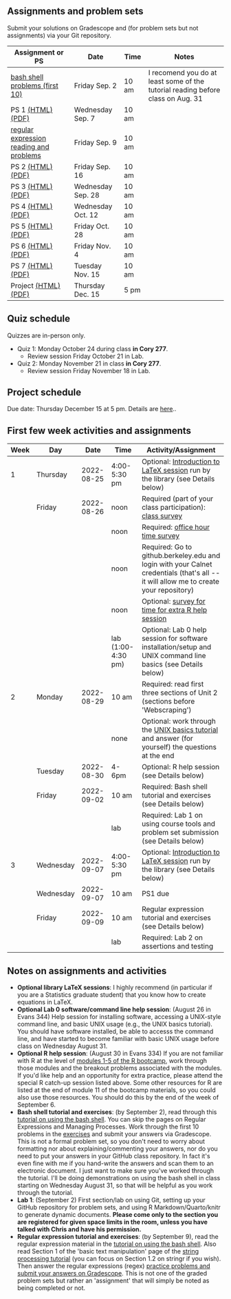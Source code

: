 ## Assignments and problem sets

Submit your solutions on Gradescope and (for problem sets but not assignments) via your Git repository. 

| Assignment or PS | Date | Time | Notes |
|----|----|----|----|
| [bash shell problems (first 10)](https://berkeley-scf.github.io/tutorial-using-bash/exercises) | Friday Sep. 2 | 10 am | I recomend you do at least some of the tutorial reading before class on Aug. 31 |
| PS 1 [(HTML)](ps/ps1.html) [(PDF)](ps/ps1.pdf) | Wednesday Sep. 7 | 10 am | |
| [regular expression reading and problems](https://www.gradescope.com/courses/425343/assignments/2227720)| Friday Sep. 9 | 10 am | |
| PS 2 [(HTML)](ps/ps2.html) [(PDF)](ps/ps2.pdf) | Friday Sep. 16 | 10 am | |
| PS 3 [(HTML)](ps/ps3.html) [(PDF)](ps/ps3.pdf) | Wednesday Sep. 28 | 10 am | |
| PS 4 [(HTML)](ps/ps4.html) [(PDF)](ps/ps4.pdf) | Wednesday Oct. 12 | 10 am | |
| PS 5 [(HTML)](ps/ps5.html) [(PDF)](ps/ps5.pdf) | Friday Oct. 28 | 10 am | |
| PS 6 [(HTML)](ps/ps6.html) [(PDF)](ps/ps6.pdf) | Friday Nov. 4 | 10 am | |
| PS 7 [(HTML)](ps/ps7.html) [(PDF)](ps/ps7.pdf) | Tuesday Nov. 15 | 10 am | |
| Project [(HTML)](project/project.html) [(PDF)](project/project.pdf) | Thursday Dec. 15 | 5 pm | |


## Quiz schedule

Quizzes are in-person only. 

- Quiz 1: Monday October 24 during class **in Cory 277**.
  - Review session Friday October 21 in Lab.
- Quiz 2: Monday November 21 in class **in Cory 277**.
  - Review session Friday November 18 in Lab.

## Project schedule

Due date: Thursday December 15 at 5 pm. Details are [here](project/project.html)..

## First few week activities and assignments

| Week | Day    | Date       | Time | Activity/Assignment                                                                                                                          |
|------|--------|------------|------|----------------------------------------------------------------------------------------------------------------------------------------------|
| 1 | Thursday | 2022-08-25 | 4:00-5:30 pm | Optional: [Introduction to LaTeX session](https://berkeley.libcal.com/calendar/workshops) run by the library (see Details below)|
|     | Friday | 2022-08-26 | noon | Required (part of your class participation): [class survey](https://forms.gle/SVm9thpkh16Zps2h6)                                             |
|      |  |  | noon | Required: [office hour time survey](http://whenisgood.net/jxstc5k)                                                                           |
|      |  |  | noon | Required: Go to github.berkeley.edu and login with your Calnet credentials (that's all -- it will allow me to create your repository) | 
|      |  |  | noon | Optional: [survey for time for extra R help session](https://whenisgood.net/r3sgffx)                                                                                    |
|      |  |  | lab (1:00-4:30 pm)  | Optional: Lab 0 help session for software installation/setup and UNIX command line basics (see Details below)         |
| 2    | Monday | 2022-08-29 | 10 am     | Required: read first three sections of Unit 2 (sections before 'Webscraping')                                                                                                        |
|      |  |  | none     | Optional: work through the [UNIX basics tutorial](https://berkeley-scf.github.io/tutorial-unix-basics) and answer (for yourself) the questions at the end |
|     | Tuesday | 2022-08-30 | 4-6pm | Optional: R help session (see Details below) |
|     | Friday | 2022-09-02 | 10 am | Required: Bash shell tutorial and exercises (see Details below) |
|     | |  | lab | Required: Lab 1 on using course tools and problem set submission (see Details below)|
| 3 | Wednesday | 2022-09-07 | 4:00-5:30 pm | Optional: [Introduction to LaTeX session](https://berkeley.libcal.com/calendar/workshops) run by the library (see Details below)|
| | Wednesday | 2022-09-07 | 10 am | PS1 due | on Gradescope and via GitHub commit |
|     | Friday | 2022-09-09 | 10 am | Regular expression tutorial and exercises (see Details below) |
|     |  |  | lab | Required: Lab 2 on assertions and testing |

## Notes on assignments and activities

- **Optional library LaTeX sessions**: I highly recommend (in particular if you are a Statistics graduate student) that you know how to create equations in LaTeX.
- **Optional Lab 0 software/command line help session**: (August 26 in Evans 344) Help session for installing software, accessing a UNIX-style command line, and basic UNIX usage (e.g., the UNIX basics tutorial). You should have software installed, be able to accesss the command line, and have started to become familiar with basic UNIX usage before class on Wednesday August 31.
- **Optional R help session**: (August 30 in Evans 334) If you are not familiar with R at the level of [modules
1-5 of the R bootcamp](https://berkeley-scf.github.io/r-bootcamp-fall-2022/schedule),
work through those modules and the breakout problems associated with
the modules. If you'd like help and an opportunity for extra practice,
please attend the special R catch-up session listed above. Some other
resources for R are listed at the end of module 11 of the bootcamp
materials, so you could also use those resources. You should do this by the end of the week of September 6.
- **Bash shell tutorial and exercises**: (by September 2), read through this [tutorial on using the bash shell](https://berkeley-scf.github.io/tutorial-using-bash). You can skip the pages on Regular Expressions and Managing Processes. Work through the first 10 problems in the [exercises](https://berkeley-scf.github.io/tutorial-using-bash/exercises) and submit your answers via Gradescope. This is not a formal problem set, so you don't need to worry about formatting nor about explaining/commenting your answers, nor do you need to put your answers in your GitHub class repository. In fact it's even fine with me if you hand-write the answers and scan them to an electronic document. I just want to make sure you've worked through the tutorial. I'll be doing demonstrations on using the bash shell in class starting on Wednesday August 31, so that will be helpful as you work through the tutorial.
- **Lab 1**: (September 2) First section/lab on using Git, setting up your GitHub repository for problem sets, and using R Markdown/Quarto/knitr to generate dynamic documents. **Please come only to the section you are registered for given space limits in the room, unless you have talked with Chris and have his permission.** 
- **Regular expression tutorial and exercises**: (by September 9), read the regular expression material in the [tutorial on using the bash shell](https://berkeley-scf.github.io/tutorial-using-bash/regex). Also read Section 1 of the 'basic text manipulation' page of the [string processing tutorial](https://berkeley-scf.github.io/tutorial-string-processing/basic-text-manipulation) (you can focus on Section 1.2 on stringr if you wish). Then answer the regular expressions (regex) [practice problems and submit your answers on Gradescope](https://www.gradescope.com/courses/425343/assignments/2227720). This is not one of the graded problem sets but rather an 'assignment' that will simply be noted as being completed or not.

